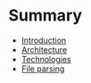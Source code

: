 # Summary

-   [Introduction](README.md)
-   [Architecture](architecture.md)
-   [Technologies](technologies.md)
-   [File parsing](file-parsing.md)

